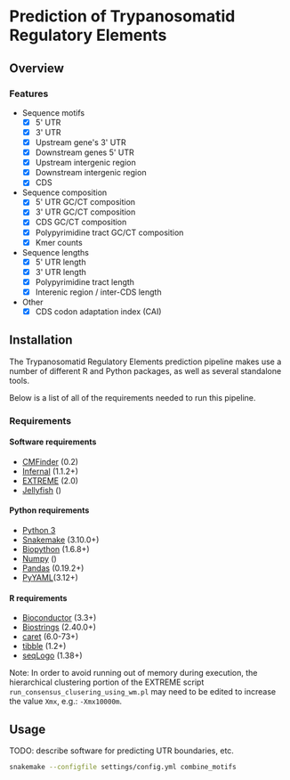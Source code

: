 Prediction of Trypanosomatid Regulatory Elements
================================================

Overview
--------

### Features

- Sequence motifs
    - [X] 5' UTR
    - [X] 3' UTR
    - [X] Upstream gene's 3' UTR
    - [X] Downstream genes 5' UTR
    - [X] Upstream intergenic region
    - [X] Downstream intergenic region
    - [X] CDS
- Sequence composition
    - [X] 5' UTR GC/CT composition
    - [X] 3' UTR GC/CT composition
    - [X] CDS GC/CT composition
    - [X] Polypyrimidine tract GC/CT composition
    - [X] Kmer counts
- Sequence lengths
    - [X] 5' UTR length
    - [X] 3' UTR length
    - [X] Polypyrimidine tract length
    - [X] Interenic region / inter-CDS length
- Other
    - [X] CDS codon adaptation index (CAI)

Installation
------------

The Trypanosomatid Regulatory Elements prediction pipeline makes use a number
of different R and Python packages, as well as several standalone tools.

Below is a list of all of the requirements needed to run this pipeline.

### Requirements

#### Software requirements

- [CMFinder](http://bio.cs.washington.edu/CMfinderWeb/CMfinderDownload.pl) (0.2)
- [Infernal](http://eddylab.org/infernal/) (1.1.2+)
- [EXTREME](https://github.com/uci-cbcl/EXTREME) (2.0)
- [Jellyfish]() ()

#### Python requirements

- [Python 3](https://www.python.org/downloads/)
- [Snakemake](https://snakemake.readthedocs.io/en/latest/) (3.10.0+)
- [Biopython](http://biopython.org/wiki/Biopython) (1.6.8+)
- [Numpy]() ()
- [Pandas](http://pandas.pydata.org/) (0.19.2+)
- [PyYAML](http://pyyaml.org/)(3.12+)

#### R requirements

- [Bioconductor](https://bioconductor.org) (3.3+)
- [Biostrings](https://bioconductor.org/packages/release/bioc/html/Biostrings.html) (2.40.0+)
- [caret](http://topepo.github.io/caret/index.html) (6.0-73+)
- [tibble](https://cran.r-project.org/web/packages/tibble/index.html) (1.2+)
- [seqLogo](https://www.bioconductor.org/packages/release/bioc/html/seqLogo.html) (1.38+)

Note: In order to avoid running out of memory during execution, the
hierarchical clustering portion of the EXTREME script
`run_consensus_clusering_using_wm.pl` may need to be edited to increase the
value `Xmx`, e.g.: `-Xmx10000m`.

Usage
-----

TODO: describe software for predicting UTR boundaries, etc.

```sh
snakemake --configfile settings/config.yml combine_motifs
```


